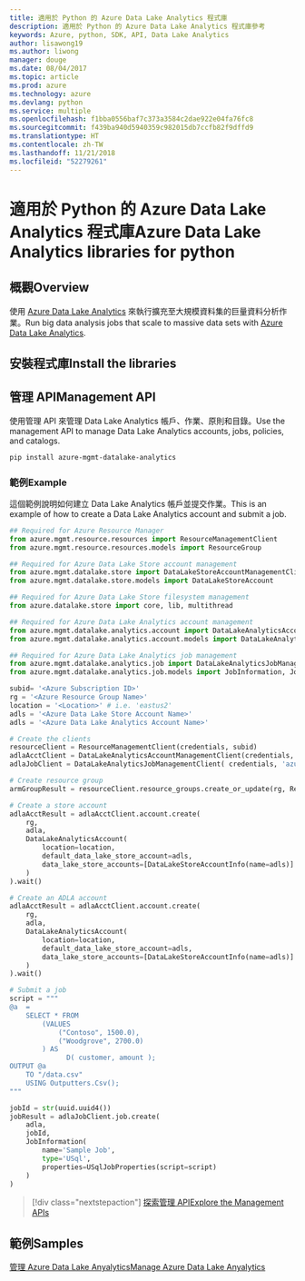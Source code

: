 ```yaml
---
title: 適用於 Python 的 Azure Data Lake Analytics 程式庫
description: 適用於 Python 的 Azure Data Lake Analytics 程式庫參考
keywords: Azure, python, SDK, API, Data Lake Analytics
author: lisawong19
ms.author: liwong
manager: douge
ms.date: 08/04/2017
ms.topic: article
ms.prod: azure
ms.technology: azure
ms.devlang: python
ms.service: multiple
ms.openlocfilehash: f1bba0556baf7c373a3584c2dae922e04fa76fc8
ms.sourcegitcommit: f439ba940d5940359c982015db7ccfb82f9dffd9
ms.translationtype: HT
ms.contentlocale: zh-TW
ms.lasthandoff: 11/21/2018
ms.locfileid: "52279261"
---
```

# <a name="azure-data-lake-analytics-libraries-for-python"></a><span data-ttu-id="3f63c-104">適用於 Python 的 Azure Data Lake Analytics 程式庫</span><span class="sxs-lookup"><span data-stu-id="3f63c-104">Azure Data Lake Analytics libraries for python</span></span>

## <a name="overview"></a><span data-ttu-id="3f63c-105">概觀</span><span class="sxs-lookup"><span data-stu-id="3f63c-105">Overview</span></span>
<span data-ttu-id="3f63c-106">使用 [Azure Data Lake Analytics](/azure/data-lake-analytics/data-lake-analytics-overview) 來執行擴充至大規模資料集的巨量資料分析作業。</span><span class="sxs-lookup"><span data-stu-id="3f63c-106">Run big data analysis jobs that scale to massive data sets with [Azure Data Lake Analytics](/azure/data-lake-analytics/data-lake-analytics-overview).</span></span>

## <a name="install-the-libraries"></a><span data-ttu-id="3f63c-107">安裝程式庫</span><span class="sxs-lookup"><span data-stu-id="3f63c-107">Install the libraries</span></span>

## <a name="management-api"></a><span data-ttu-id="3f63c-108">管理 API</span><span class="sxs-lookup"><span data-stu-id="3f63c-108">Management API</span></span>
<span data-ttu-id="3f63c-109">使用管理 API 來管理 Data Lake Analytics 帳戶、作業、原則和目錄。</span><span class="sxs-lookup"><span data-stu-id="3f63c-109">Use the management API to manage Data Lake Analytics accounts, jobs, policies, and catalogs.</span></span>

```bash
pip install azure-mgmt-datalake-analytics
```

### <a name="example"></a><span data-ttu-id="3f63c-110">範例</span><span class="sxs-lookup"><span data-stu-id="3f63c-110">Example</span></span>
<span data-ttu-id="3f63c-111">這個範例說明如何建立 Data Lake Analytics 帳戶並提交作業。</span><span class="sxs-lookup"><span data-stu-id="3f63c-111">This is an example of how to create a Data Lake Analytics account and submit a job.</span></span> 

```python
## Required for Azure Resource Manager
from azure.mgmt.resource.resources import ResourceManagementClient
from azure.mgmt.resource.resources.models import ResourceGroup

## Required for Azure Data Lake Store account management
from azure.mgmt.datalake.store import DataLakeStoreAccountManagementClient
from azure.mgmt.datalake.store.models import DataLakeStoreAccount

## Required for Azure Data Lake Store filesystem management
from azure.datalake.store import core, lib, multithread

## Required for Azure Data Lake Analytics account management
from azure.mgmt.datalake.analytics.account import DataLakeAnalyticsAccountManagementClient
from azure.mgmt.datalake.analytics.account.models import DataLakeAnalyticsAccount, DataLakeStoreAccountInfo

## Required for Azure Data Lake Analytics job management
from azure.mgmt.datalake.analytics.job import DataLakeAnalyticsJobManagementClient
from azure.mgmt.datalake.analytics.job.models import JobInformation, JobState, USqlJobProperties

subid= '<Azure Subscription ID>'
rg = '<Azure Resource Group Name>'
location = '<Location>' # i.e. 'eastus2'
adls = '<Azure Data Lake Store Account Name>'
adls = '<Azure Data Lake Analytics Account Name>'

# Create the clients
resourceClient = ResourceManagementClient(credentials, subid)
adlaAcctClient = DataLakeAnalyticsAccountManagementClient(credentials, subid)
adlaJobClient = DataLakeAnalyticsJobManagementClient( credentials, 'azuredatalakeanalytics.net')

# Create resource group
armGroupResult = resourceClient.resource_groups.create_or_update(rg, ResourceGroup(location=location))

# Create a store account
adlaAcctResult = adlaAcctClient.account.create(
    rg,
    adla,
    DataLakeAnalyticsAccount(
        location=location,
        default_data_lake_store_account=adls,
        data_lake_store_accounts=[DataLakeStoreAccountInfo(name=adls)]
    )
).wait()

# Create an ADLA account
adlaAcctResult = adlaAcctClient.account.create(
    rg,
    adla,
    DataLakeAnalyticsAccount(
        location=location,
        default_data_lake_store_account=adls,
        data_lake_store_accounts=[DataLakeStoreAccountInfo(name=adls)]
    )
).wait()

# Submit a job
script = """
@a  = 
    SELECT * FROM 
        (VALUES
            ("Contoso", 1500.0),
            ("Woodgrove", 2700.0)
        ) AS 
              D( customer, amount );
OUTPUT @a
    TO "/data.csv"
    USING Outputters.Csv();
"""

jobId = str(uuid.uuid4())
jobResult = adlaJobClient.job.create(
    adla,
    jobId,
    JobInformation(
        name='Sample Job',
        type='USql',
        properties=USqlJobProperties(script=script)
    )
)
```

> [!div class="nextstepaction"]
> [<span data-ttu-id="3f63c-112">探索管理 API</span><span class="sxs-lookup"><span data-stu-id="3f63c-112">Explore the Management APIs</span></span>](/python/api/overview/azure/datalakeanalytics/management)

## <a name="samples"></a><span data-ttu-id="3f63c-113">範例</span><span class="sxs-lookup"><span data-stu-id="3f63c-113">Samples</span></span>
[<span data-ttu-id="3f63c-114">管理 Azure Data Lake Anyalytics</span><span class="sxs-lookup"><span data-stu-id="3f63c-114">Manage Azure Data Lake Anyalytics</span></span>](https://docs.microsoft.com/azure/data-lake-analytics/data-lake-analytics-manage-use-python-sdk)